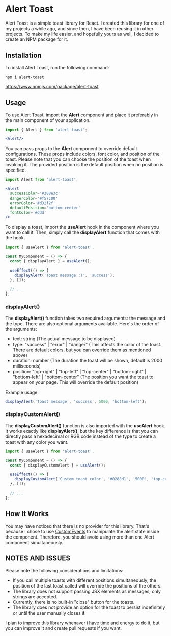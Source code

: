 # Alert Toast

Alert Toast is a simple toast library for React. I created this library for one of my projects a while ago, and since then, I have been reusing it in other projects. To make my life easier, and hopefully yours as well, I decided to create an NPM package for it.

## Installation

To install Alert Toast, run the following command:

```
npm i alert-toast
```

https://www.npmjs.com/package/alert-toast

## Usage

To use Alert Toast, import the **Alert** component and place it preferably in the main component of your application.

```jsx
import { Alert } from 'alert-toast';

<Alert/>
```

You can pass props to the **Alert** component to override default configurations. These props include colors, font color, and position of the toast. Please note that you can choose the position of the toast when invoking it. The provided position is the default position when no position is specified.

```jsx
import Alert from 'alert-toast';

<Alert
  successColor='#388e3c'
  dangerColor='#f57c00'
  errorColor='#d32f2f'
  defaultPosition='bottom-center'
  fontColor='#ddd'
/>
```

To display a toast, import the **useAlert** hook in the component where you want to call it. Then, simply call the **displayAlert** function that comes with the hook.

```jsx
import { useAlert } from 'alert-toast';

const MyComponent = () => {
  const { displayAlert } = useAlert();

  useEffect(() => {
    displayAlert('Toast message :)', 'success');
  }, []);

  // ...
};
```

### displayAlert()

The **displayAlert()** function takes two required arguments: the message and the type. There are also optional arguments available. Here's the order of the arguments:

- text: string (The actual message to be displayed)
- type: "success" | "error" | "danger" (This affects the color of the toast. There are default colors, but you can override them as mentioned above)
- duration: number (The duration the toast will be shown, default is 2000 milliseconds)
- position: "top-right" | "top-left" | "top-center" | "bottom-right" | "bottom-left" | "bottom-center" (The position you want the toast to appear on your page. This will override the default position)

Example usage:

```jsx
displayAlert('Toast message', 'success', 5000, 'bottom-left');
```

### displayCustomAlert()

The **displayCustomAlert()** function is also imported with the **useAlert** hook. It works exactly like **displayAlert()**, but the key difference is that you can directly pass a hexadecimal or RGB code instead of the type to create a toast with any color you want.

```jsx
import { useAlert } from 'alert-toast';

const MyComponent = () => {
  const { displayCustomAlert } = useAlert();

  useEffect(() => {
    displayCustomAlert('Custom toast color', '#0288d1', '5000', 'top-center');
  }, []);

  // ...
};
```

## How It Works

You may have noticed that there is no provider for this library. That's because I chose to use [CustomEvents](https://developer.mozilla.org/en-US/docs/Web/API/CustomEvent/CustomEvent) to manipulate the alert state inside the **<Alert/>** component. Therefore, you should avoid using more than one Alert component simultaneously.

## NOTES AND ISSUES

Please note the following considerations and limitations:

- If you call multiple toasts with different positions simultaneously, the position of the last toast called will override the positions of the others.
- The library does not support passing JSX elements as messages; only strings are accepted.
- Currently, there is no built-in "close" button for the toasts.
- The library does not provide an option for the toast to persist indefinitely or until the user manually closes it.

I plan to improve this library whenaver i have time and energy to do it, but you can improve it and create pull requests if you want.
